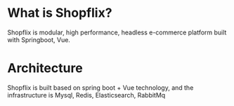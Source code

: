 # What is Shopflix?

Shopflix is modular, high performance, headless e-commerce platform built with Springboot, Vue.

# Architecture

Shopflix is built based on spring boot + Vue technology, and the infrastructure is Mysql, Redis, Elasticsearch, RabbitMq

